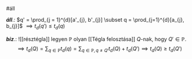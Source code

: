 #áll 

***áll***.: $q' = \prod_{j = 1}^{d}[a'_{j}, b'_{j}] \subset q = \prod_{j=1}^{d}[a_{j}, b_{j}]$
$\implies t_{d}(q') \leq t_{d}(q)$

***biz***.: 
![[résztégla]]
legyen $\mathbb{P}$ olyan [[Tégla felosztása]] $Q$-nak, hogy $Q' \in \mathbb{P}$.
$$
\implies t_{d}(Q) = \sum_{q\in\mathbb{P}}t_{d}(q) = \sum_{q\in\mathbb{P}, q \neq Q'} t_{d}(Q) + t_{d}(Q') \implies t_{d}(Q) \geq t_{d}(Q')
$$
